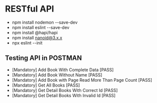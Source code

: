 # RESTful API

- npm install nodemon --save-dev
- npm install eslint --save-dev
- npm install @hapi/hapi
- npm install nanoid@3.x.x
- npx eslint --init

## Testing API in POSTMAN

- [Mandatory] Add Book With Complete Data [PASS]
- [Mandatory] Add Book Without Name [PASS]
- [Mandatory] Add Book with Page Read More Than Page Count [PASS]
- [Mandatory] Get All Books [PASS]
- [Mandatory] Get Detail Books With Correct Id [PASS]
- [Mandatory] Get Detail Books With Invalid Id [PASS]
